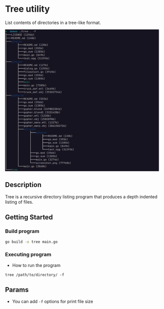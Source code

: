 # Tree utility

List contents of directories in a tree-like format.

![example](demo.png "example")



## Description

Tree is a recursive directory listing program that produces a depth indented listing of files.

## Getting Started

### Build program

```bash
go build -o tree main.go
```

### Executing program

* How to run the program
```
tree /path/to/directory/ -f
```

## Params

* You can add ```-f``` options for print file size